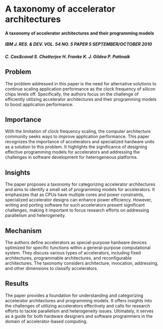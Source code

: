 # A taxonomy of accelerator architectures
#### A taxonomy of accelerator architectures and their programming models
##### IBM J. RES. & DEV. VOL. 54 NO. 5 PAPER 5 SEPTEMBER/OCTOBER 2010
##### C. Cas$caval S. Chatterjee H. Franke K. J. Gildea P. Pattnaik


## Problem
The problem addressed in this paper is the need for alternative solutions to continue scaling application performance as the clock frequency of silicon chips levels off. Specifically, the authors focus on the challenge of efficiently utilizing accelerator architectures and their programming models to boost application performance.

## Importance
With the limitation of clock frequency scaling, the computer architecture community seeks ways to improve application performance. This paper recognizes the importance of accelerators and specialized hardware units as a solution to this problem. It highlights the significance of designing effective programming models for accelerators and addressing the challenges in software development for heterogeneous platforms.

## Insights
The paper proposes a taxonomy for categorizing accelerator architectures and aims to identify a small set of programming models for accelerators. It emphasizes that as CPUs have multiple cores and power constraints, specialized accelerator designs can enhance power efficiency. However, writing and porting software for such accelerators present significant challenges, making it important to focus research efforts on addressing parallelism and heterogeneity.




## Mechanism
The authors define accelerators as special-purpose hardware devices optimized for specific functions within a general-purpose computational system. They discuss various types of accelerators, including fixed architectures, programmable architectures, and reconfigurable architectures. The taxonomy considers architecture, invocation, addressing, and other dimensions to classify accelerators.

## Results
The paper provides a foundation for understanding and categorizing accelerator architectures and programming models. It offers insights into the challenges of utilizing accelerators effectively and calls for research efforts to tackle parallelism and heterogeneity issues. Ultimately, it serves as a guide for both hardware designers and software programmers in the domain of accelerator-based computing.

